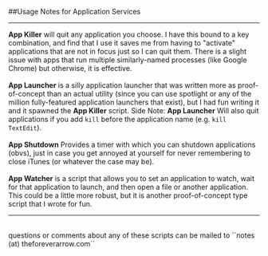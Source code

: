 ##Usage Notes for Application Services  
___

**App Killer** will quit any application you choose. I have this bound to a key combination, and find that I use it saves me from having to "activate" applications that are not in focus just so I can quit them. There is a slight issue with apps that run multiple similarly-named processes (like Google Chrome) but otherwise, it is effective.  
<BR>
**App Launcher** is a silly application launcher that was written more as proof-of-concept than an actual utility (since you can use spotlight or any of the million fully-featured application launchers that exist), but I had fun writing it and it spawned the **App Killer** script. Side Note: **App Launcher** Will also quit applications if you add ``kill`` before the application name (e.g. ``kill TextEdit``).  
<BR>
**App Shutdown** Provides a timer with which you can shutdown applications (obvs), just in case you get annoyed at yourself for never remembering to close iTunes (or whatever the case may be).  
<BR>
**App Watcher** is a script that allows you to set an application to watch, wait for that application to launch, and then open a file or another application. This could be a little more robust, but it is another proof-of-concept type script that I wrote for fun. 

___


<BR>
questions or comments about any of these scripts can be mailed to ``notes (at) theforeverarrow.com``
